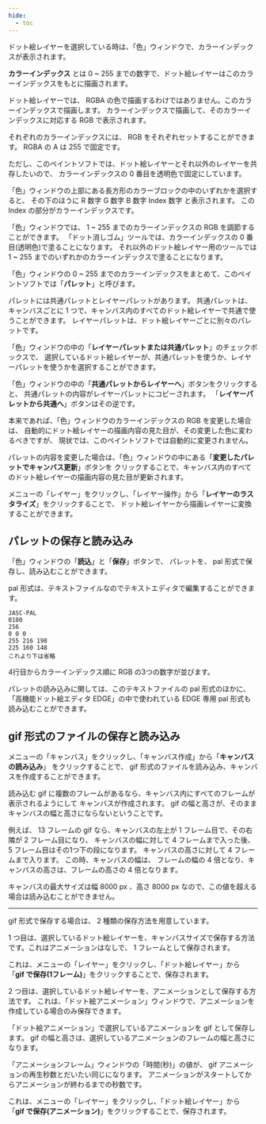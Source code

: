 ```yaml
---
hide:
  - toc
---
```


ドット絵レイヤーを選択している時は、「色」ウィンドウで、カラーインデックスが表示されます。

__カラーインデックス__ とは 0 ~ 255 までの数字で、ドット絵レイヤーはこのカラーインデックスをもとに描画されます。

ドット絵レイヤーでは、 RGBA の色で描画するわけではありません。このカラーインデックスで描画します。
カラーインデックスで描画して、そのカラーインデックスに対応する RGB で表示されます。

それぞれのカラーインデックスには、 RGB をそれぞれセットすることができます。
RGBA の A は 255 で固定です。

ただし、このペイントソフトでは、ドット絵レイヤーとそれ以外のレイヤーを共存したいので、
カラーインデックスの 0 番目を透明色で固定にしています。

「色」ウィンドウの上部にある長方形のカラーブロックの中のいずれかを選択すると、
その下のほうに R 数字 G 数字 B 数字 Index 数字 と表示されます。
この Index の部分がカラーインデックスです。

「色」ウィンドウでは、 1 ~ 255 までのカラーインデックスの RGB を調節することができます。
「ドット消しゴム」ツールでは、カラーインデックスの 0 番目(透明色)で塗ることになります。
それ以外のドット絵レイヤー用のツールでは 1 ~ 255 までのいずれかのカラーインデックスで塗ることになります。

「色」ウィンドウの 0 ~ 255 までのカラーインデックスをまとめて、このペイントソフトでは「__パレット__」と呼びます。

パレットには共通パレットとレイヤーパレットがあります。
共通パレットは、キャンバスごとに 1 つで、キャンバス内のすべてのドット絵レイヤーで共通で使うことができます。
レイヤーパレットは、ドット絵レイヤーごとに別々のパレットです。

「色」ウィンドウの中の「__レイヤーパレットまたは共通パレット__」のチェックボックスで、
選択しているドット絵レイヤーが、共通パレットを使うか、レイヤーパレットを使うかを選択することができます。

「色」ウィンドウの中の「__共通パレットからレイヤーへ__」ボタンをクリックすると、
共通パレットの内容がレイヤーパレットにコピーされます。
「__レイヤーパレットから共通へ__」ボタンはその逆です。

本来であれば、「色」ウィンドウのカラーインデックスの RGB を変更した場合は、
自動的にドット絵レイヤーの描画内容の見た目が、その変更した色に変わるべきですが、
現状では、このペイントソフトでは自動的に変更されません。

パレットの内容を変更した場合は、「色」ウィンドウの中にある「__変更したパレットでキャンバス更新__」ボタンを
クリックすることで、キャンバス内のすべてのドット絵レイヤーの描画内容の見た目が更新されます。

メニューの「レイヤー」をクリックし、「レイヤー操作」から「__レイヤーのラスタライズ__」をクリックすることで、
ドット絵レイヤーから描画レイヤーに変換することができます。


## パレットの保存と読み込み

「色」ウィンドウの「__読込__」と「__保存__」ボタンで、
パレットを、 pal 形式で保存し、読み込むことができます。

pal 形式は、テキストファイルなのでテキストエディタで編集することができます。

```
JASC-PAL
0100
256
0 0 0
255 216 198
225 160 148
これより下は省略
```

4行目からカラーインデックス順に RGB の3つの数字が並びます。

パレットの読み込みに関しては、このテキストファイルの pal 形式のほかに、
「高機能ドット絵エディタ EDGE」の中で使われている EDGE 専用 pal 形式も読み込むことができます。


## gif 形式のファイルの保存と読み込み

メニューの「キャンバス」をクリックし、「キャンバス作成」から「__キャンバスの読み込み__」
をクリックすることで、 gif 形式のファイルを読み込み、キャンバスを作成することができます。

読み込む gif に複数のフレームがあるなら、キャンバス内にすべてのフレームが表示されるようにして
キャンバスが作成されます。
gif の幅と高さが、そのままキャンバスの幅と高さにならないということです。

例えば、 13 フレームの gif なら、キャンバスの左上が 1 フレーム目で、その右隣が 2 フレーム目になり、
キャンバスの幅に対して 4 フレームまで入った後、 5 フレーム目はその1つ下の段になります。
キャンバスの高さに対して 4 フレームまで入ります。
この時、キャンバスの幅は、 フレームの幅の 4 倍となり、キャンバスの高さは、フレームの高さの 4 倍となります。

キャンバスの最大サイズは幅 8000 px 、高さ 8000 px なので、この値を超える場合は読み込むことができません。

---

gif 形式で保存する場合は、 2 種類の保存方法を用意しています。

1 つ目は、選択しているドット絵レイヤーを、キャンバスサイズで保存する方法です。これはアニメーションはなしで、
1 フレームとして保存されます。

これは、メニューの「レイヤー」をクリックし、「ドット絵レイヤー」から
「__gif で保存(1フレーム)__」をクリックすることで、保存されます。

2 つ目は、選択しているドット絵レイヤーを、アニメーションとして保存する方法です。
これは、「ドット絵アニメーション」ウィンドウで、アニメーションを作成している場合のみ保存できます。

「ドット絵アニメーション」で選択しているアニメーションを gif として保存します。
gif の幅と高さは、選択しているアニメーションのフレームの幅と高さになります。

「アニメーションフレーム」ウィンドウの「時間(秒)」の値が、
gif アニメーションの再生秒数とだいたい同じになります。
アニメーションがスタートしてからアニメーションが終わるまでの秒数です。

これは、メニューの「レイヤー」をクリックし、「ドット絵レイヤー」から
「__gif で保存(アニメーション)__」をクリックすることで、保存されます。
